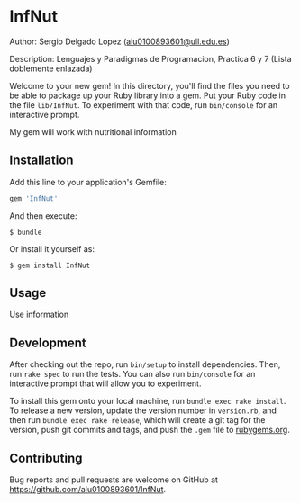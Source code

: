 # InfNut

Author: Sergio Delgado Lopez (alu0100893601@ull.edu.es)

Description: Lenguajes y Paradigmas de Programacion, Practica 6 y 7 (Lista doblemente enlazada)

Welcome to your new gem! In this directory, you'll find the files you need to be able to package up your Ruby library into a gem. Put your Ruby code in the file `lib/InfNut`. To experiment with that code, run `bin/console` for an interactive prompt.

My gem will work with nutritional information

## Installation

Add this line to your application's Gemfile:

```ruby
gem 'InfNut'
```

And then execute:

    $ bundle

Or install it yourself as:

    $ gem install InfNut

## Usage

Use information

## Development

After checking out the repo, run `bin/setup` to install dependencies. Then, run `rake spec` to run the tests. You can also run `bin/console` for an interactive prompt that will allow you to experiment.

To install this gem onto your local machine, run `bundle exec rake install`. To release a new version, update the version number in `version.rb`, and then run `bundle exec rake release`, which will create a git tag for the version, push git commits and tags, and push the `.gem` file to [rubygems.org](https://rubygems.org).

## Contributing

Bug reports and pull requests are welcome on GitHub at https://github.com/alu0100893601/InfNut.
